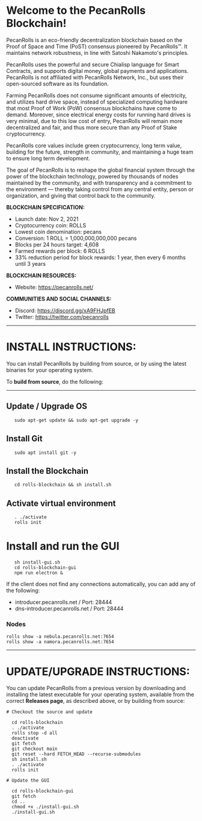 # Welcome to the PecanRolls Blockchain!



PecanRolls is an eco-friendly decentralization blockchain based on the Proof of Space and Time (PoST) consensus pioneered by PecanRolls™. It maintains network robustness, in line with Satoshi Nakamoto's principles.

PecanRolls uses the powerful and secure Chialisp language for Smart Contracts, and supports digital money, global payments and applications. PecanRolls is not affiliated with PecanRolls Network, Inc., but uses their open-sourced software as its foundation.

Farming PecanRolls does not consume significant amounts of electricity, and utilizes hard drive space, instead of specialized computing hardware that most Proof of Work (PoW) consensus blockchains have come to demand. Moreover, since electrical energy costs for running hard drives is very minimal, due to this low cost of entry, PecanRolls will remain more decentralized and fair, and thus more secure than any Proof of Stake cryptocurrency.

PecanRolls core values include green cryptocurrency, long term value, building for the future, strength in community, and maintaining a huge team to ensure long term development.

The goal of PecanRolls is to reshape the global financial system through the power of the blockchain technology, powered by thousands of nodes maintained by the community, and with transparency and a commitment to the environment — thereby taking control from any central entity, person or organization, and giving that control back to the community.

**BLOCKCHAIN SPECIFICATION:**
- Launch date: Nov 2, 2021
- Cryptocurrency coin: ROLLS
- Lowest coin denomination: pecans
- Conversion: 1 ROLL = 1,000,000,000,000 pecans
- Blocks per 24 hours target: 4,608
- Farmed rewards per block: 6 ROLLS
- 33% reduction period for block rewards: 1 year, then every 6 months until 3 years

**BLOCKCHAIN RESOURCES:**
- Website: https://pecanrolls.net/

**COMMUNITIES AND SOCIAL CHANNELS:**
- Discord: https://discord.gg/xA9FHJpfEB
- Twitter: https://twitter.com/pecanrolls

***********************************************
# INSTALL INSTRUCTIONS:

You can install PecanRolls by building from source, or by using the latest binaries for your operating system.

To **build from source**, do the following:

***********************************************
## Update / Upgrade OS

```
   sudo apt-get update && sudo apt-get upgrade -y
```

## Install Git
```
   sudo apt install git -y
```

  
## Install the Blockchain
```
   cd rolls-blockchain && sh install.sh
```
## Activate virtual environment
```
   . ./activate
   rolls init
```
# Install and run the GUI
```
   sh install-gui.sh
   cd rolls-blockchain-gui
   npm run electron &
```

If the client does not find any connections automatically, you can add any of the following:

- introducer.pecanrolls.net / Port: 28444
- dns-introducer.pecanrolls.net / Port: 28444

### Nodes
```
rolls show -a nebula.pecanrolls.net:7654
rolls show -a namora.pecanrolls.net:7654
```

***********************************************
# UPDATE/UPGRADE INSTRUCTIONS:

You can update PecanRolls from a previous version by downloading and installing the latest executable for your operating system, available from the correct **Releases page**, as described above, or by building from source:

```
# Checkout the source and update

  cd rolls-blockchain
  . ./activate
  rolls stop -d all
  deactivate
  git fetch
  git checkout main
  git reset --hard FETCH_HEAD --recurse-submodules
  sh install.sh
  . ./activate
  rolls init

# Update the GUI

  cd rolls-blockchain-gui
  git fetch
  cd ..
  chmod +x ./install-gui.sh
  ./install-gui.sh
```
